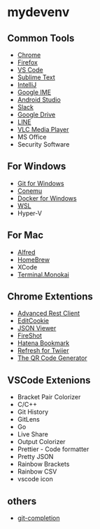 # mydevenv

## Common Tools

- [Chrome](https://www.google.co.jp/chrome/browser/desktop/index.html)
- [Firefox](https://www.mozilla.org/ja/firefox/new/)
- [VS Code](https://code.visualstudio.com/)
- [Sublime Text](https://www.sublimetext.com/)
- [IntelliJ](https://www.jetbrains.com/idea/download/)
- [Google IME](https://www.google.co.jp/ime/)
- [Android Studio](https://developer.android.com/studio/install?hl=ja)
- [Slack](https://slack.com/intl/ja-jp/downloads/)
- [Google Drive](https://www.google.com/intl/ja_ALL/drive/download/)
- [LINE](https://line.me/ja/download)
- [VLC Media Player](https://www.videolan.org/vlc/index.ja.html)
- MS Office
- Security Software

## For Windows

- [Git for Windows](http://gitforwindows.org/)
- [Conemu](https://conemu.github.io/)
- [Docker for Windows](https://docs.docker.com/docker-for-windows/install/)
- [WSL](https://linuxfan.info/wsl-setup-guide)
- Hyper-V

## For Mac

- [Alfred](https://www.alfredapp.com/)
- [HomeBrew](https://brew.sh/index_ja)
- XCode
- [Terminal.Monokai](https://github.com/stephenway/monokai.terminal)

## Chrome Extentions

- [Advanced Rest Client](https://chrome.google.com/webstore/detail/advanced-rest-client/hgmloofddffdnphfgcellkdfbfbjeloo)
- [EditCookie](https://chrome.google.com/webstore/detail/editthiscookie/fngmhnnpilhplaeedifhccceomclgfbg?hl=ja)
- [JSON Viewer](https://chrome.google.com/webstore/detail/json-viewer/gbmdgpbipfallnflgajpaliibnhdgobh?hl=ja)
- [FireShot](https://chrome.google.com/webstore/detail/take-webpage-screenshots/mcbpblocgmgfnpjjppndjkmgjaogfceg?hl=ja)
- [Hatena Bookmark](https://chrome.google.com/webstore/detail/%E3%81%AF%E3%81%A6%E3%81%AA%E3%83%96%E3%83%83%E3%82%AF%E3%83%9E%E3%83%BC%E3%82%AF/dnlfpnhinnjdgmjfpccajboogcjocdla?hl=ja)
- [Refresh for Twiier](https://chrome.google.com/webstore/detail/refresh-for-twitter/hdpiilkeoldobfomlhipnnfanmgfllmp?hl=ja)
- [The QR Code Generator](https://chrome.google.com/webstore/detail/the-qr-code-extension/oijdcdmnjjgnnhgljmhkjlablaejfeeb)

## VSCode Extenions

- Bracket Pair Colorizer
- C/C++
- Git History
- GitLens
- Go
- Live Share
- Output Colorizer
- Prettier - Code formatter
- Pretty JSON
- Rainbow Brackets
- Rainbow CSV
- vscode icon

## others

- [git-completion](https://github.com/git/git/tree/master/contrib/completion)

